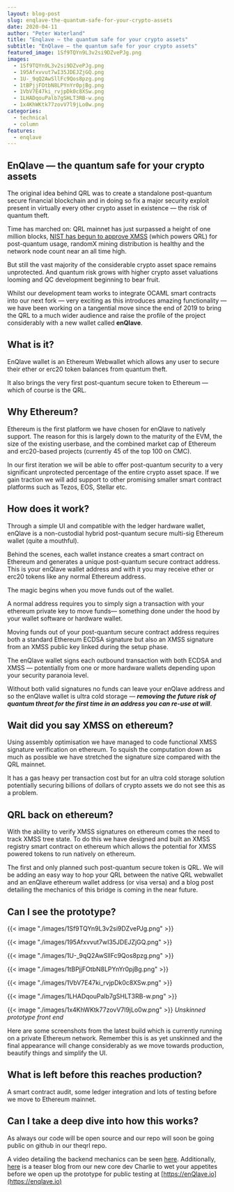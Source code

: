 ```yaml
---
layout: blog-post
slug: enqlave-the-quantum-safe-for-your-crypto-assets
date: 2020-04-11
author: "Peter Waterland"
title: "Enqlave — the quantum safe for your crypto assets"
subtitle: "EnQlave — the quantum safe for your crypto assets"
featured_image: 1Sf9TQYn9L3v2si9DZvePJg.png
images:
  - 1Sf9TQYn9L3v2si9DZvePJg.png
  - 195Afxvvut7wI35JDEJZjGQ.png
  - 1U-_9qQ2AwSllFc9Qos8pzg.png
  - 1tBPjjFOtbN8LPYnYr0pjBg.png
  - 1VbV7E47ki_rvjpDk0c8XSw.png
  - 1LHADqouPalb7gSHLT3RB-w.png
  - 1x4KhWKtk77zovV7l9jLo0w.png
categories:
  - technical
  - column
features:
  - enqlave
---
```


## EnQlave — the quantum safe for your crypto assets

The original idea behind QRL was to create a standalone post-quantum secure financial blockchain and in doing so fix a major security exploit present in virtually every other crypto asset in existence — the risk of quantum theft.

Time has marched on: QRL mainnet has just surpassed a height of one million blocks, [NIST has begun to approve XMSS](https://nvlpubs.nist.gov/nistpubs/SpecialPublications/NIST.SP.800-208-draft.pdf) (which powers QRL) for post-quantum usage, randomX mining distribution is healthy and the network node count near an all time high.

But still the vast majority of the considerable crypto asset space remains unprotected. And quantum risk grows with higher crypto asset valuations looming and QC development beginning to bear fruit.

Whilst our development team works to integrate OCAML smart contracts into our next fork — very exciting as this introduces amazing functionality — we have been working on a tangential move since the end of 2019 to bring the QRL to a much wider audience and raise the profile of the project considerably with a new wallet called **enQlave**.

## What is it?

EnQlave wallet is an Ethereum Webwallet which allows any user to secure their ether or erc20 token balances from quantum theft.

It also brings the very first post-quantum secure token to Ethereum — which of course is the QRL.

## Why Ethereum?

Ethereum is the first platform we have chosen for enQlave to natively support. The reason for this is largely down to the maturity of the EVM, the size of the existing userbase, and the combined market cap of Ethereum and erc20-based projects (currently 45 of the top 100 on CMC).

In our first iteration we will be able to offer post-quantum security to a very significant unprotected percentage of the entire crypto asset space. If we gain traction we will add support to other promising smaller smart contract platforms such as Tezos, EOS, Stellar etc.

## How does it work?

Through a simple UI and compatible with the ledger hardware wallet, enQlave is a non-custodial hybrid post-quantum secure multi-sig Ethereum wallet (quite a mouthful).

Behind the scenes, each wallet instance creates a smart contract on Ethereum and generates a unique post-quantum secure contract address. This is your enQlave wallet address and with it you may receive ether or erc20 tokens like any normal Ethereum address.

The magic begins when you move funds out of the wallet.

A normal address requires you to simply sign a transaction with your ethereum private key to move funds— something done under the hood by your wallet software or hardware wallet.

Moving funds out of your post-quantum secure contract address requires both a standard Ethereum ECDSA signature but also an XMSS signature from an XMSS public key linked during the setup phase.

The enQlave wallet signs each outbound transaction with both ECDSA and XMSS — potentially from one or more hardware wallets depending upon your security paranoia level.

Without both valid signatures no funds can leave your enQlave address and so the enQlave wallet is ultra cold storage — ***removing the future risk of quantum threat for the first time in an address you can re-use at will***.

## Wait did you say XMSS on ethereum?

Using assembly optimisation we have managed to code functional XMSS signature verification on ethereum. To squish the computation down as much as possible we have stretched the signature size compared with the QRL mainnet.

It has a gas heavy per transaction cost but for an ultra cold storage solution potentially securing billions of dollars of crypto assets we do not see this as a problem.

## QRL back on ethereum?

With the ability to verify XMSS signatures on ethereum comes the need to track XMSS tree state. To do this we have designed and built an XMSS registry smart contract on ethereum which allows the potential for XMSS powered tokens to run natively on ethereum.

The first and only planned such post-quantum secure token is QRL. We will be adding an easy way to hop your QRL between the native QRL webwallet and an enQlave ethereum wallet address (or visa versa) and a blog post detailing the mechanics of this bridge is coming in the near future.

## Can I see the prototype?

{{< image "./images/1Sf9TQYn9L3v2si9DZvePJg.png" >}}

{{< image "./images/195Afxvvut7wI35JDEJZjGQ.png" >}}

{{< image "./images/1U-_9qQ2AwSllFc9Qos8pzg.png" >}}

{{< image "./images/1tBPjjFOtbN8LPYnYr0pjBg.png" >}}

{{< image "./images/1VbV7E47ki_rvjpDk0c8XSw.png" >}}

{{< image "./images/1LHADqouPalb7gSHLT3RB-w.png" >}}

{{< image "./images/1x4KhWKtk77zovV7l9jLo0w.png" >}}
*Unskinned prototype front end*

Here are some screenshots from the latest build which is currently running on a private Ethereum network. Remember this is as yet unskinned and the final appearance will change considerably as we move towards production, beautify things and simplify the UI.

## What is left before this reaches production?

A smart contract audit, some ledger integration and lots of testing before we move to Ethereum mainnet.

## Can I take a deep dive into how this works?

As always our code will be open source and our repo will soon be going public on github in our theqrl repo.

A video detailing the backend mechanics can be seen [here](https://player.vimeo.com/video/420287807). Additionally, [here](/blog/the-qrl-enklave-project-bringing-post-quantum-security-to-ethereum-and-other-blockchain-platforms) is a teaser blog from our new core dev Charlie to wet your appetites before we open up the prototype for public testing at [https://enQlave.io](https://enqlave.io)